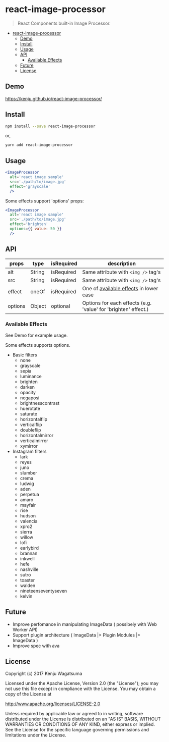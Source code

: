 # react-image-processor

> React Components built-in Image Processor.

<!-- TOC -->

- [react-image-processor](#react-image-processor)
  - [Demo](#demo)
  - [Install](#install)
  - [Usage](#usage)
  - [API](#api)
    - [Available Effects](#available-effects)
  - [Future](#future)
  - [License](#license)

<!-- /TOC -->

## Demo

https://kenju.github.io/react-image-processor/

## Install

```bash
npm install --save react-image-processor
```

or,

```bash
yarn add react-image-processor
```

## Usage

```jsx
<ImageProcessor
  alt='react image sample'
  src='./path/to/image.jpg'
  effect='grayscale'
  />
```

Some effects support 'options' props:

```jsx
<ImageProcessor
  alt='react image sample'
  src='./path/to/image.jpg'
  effect='brighten'
  options={{ value: 50 }}
  />
```

## API

props   |  type   | isRequired |  description
--------|---------|------------|-----------------------------------------------------------------------
alt     | String  | isRequired |  Same attribute with `<img />` tag's
src     | String  | isRequired |  Same attribute with `<img />` tag's
effect  | oneOf   | isRequired |  One of [available effects](#available-effects) in lower case
options | Object  | optional   |  Options for each effects (e.g. 'value' for 'brighten' effect.)

### Available Effects

See Demo for example usage.

Some effects supports options.

- Basic filters
	- none
	- grayscale
	- sepia
	- luminance
	- brighten
	- darken
	- opacity
	- negaposi
	- brightnesscontrast
	- huerotate
	- saturate
	- horizontalflip
	- verticalflip
	- doubleflip
	- horizontalmirror
	- verticalmirror
	- xymirror
- Instagram filters
	- lark
	- reyes
	- juno
	- slumber
	- crema
	- ludwig
	- aden
	- perpetua
	- amaro
	- mayfair
	- rise
	- hudson
	- valencia
	- xpro2
	- sierra
	- willow
	- lofi
	- earlybird
	- brannan
	- inkwell
	- hefe
	- nashville
	- sutro
	- toaster
	- walden
	- nineteenseventyseven
	- kelvin

## Future

- Improve perfomance in manipulating ImageData ( possibely with Web Worker API)
- Support plugin architecture ( ImageData |> Plugin Modules |> ImageData )
- Improve spec with ava

## License

Copyright (c) 2017 Kenju Wagatsuma

Licensed under the Apache License, Version 2.0 (the "License");
you may not use this file except in compliance with the License.
You may obtain a copy of the License at

http://www.apache.org/licenses/LICENSE-2.0

Unless required by applicable law or agreed to in writing, software
distributed under the License is distributed on an "AS IS" BASIS,
WITHOUT WARRANTIES OR CONDITIONS OF ANY KIND, either express or implied.
See the License for the specific language governing permissions and
limitations under the License.
